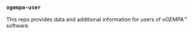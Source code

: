 ### `ogempa-user`

This repo provides data and additional information for users of oGEMPA:tm: software.
